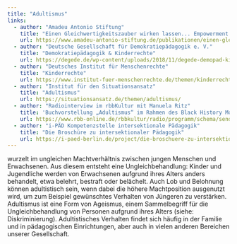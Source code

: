 ```yaml
---
title: "Adultismus"
links:
  - author: "Amadeu Antonio Stiftung"
    title: "Einen Gleichwertigkeitszauber wirken lassen... Empowerment in der Offenen Kinder- und Jugendarbeit verstehen"
    url: https://www.amadeu-antonio-stiftung.de/publikationen/einen-gleichwertigkeitszauber-wirken-lassen/
  - author: "Deutsche Gesellschaft für Demokratiepädagogik e. V."
    title: "Demokratiepädagogik & Kinderrechte"
    url: https://degede.de/wp-content/uploads/2018/11/degede-demopad-kinderrechte-21x21-8s-rz-2-web.pdf
  - author: "Deutsches Institut für Menschenrechte"
    title: "Kinderrechte"
    url: https://www.institut-fuer-menschenrechte.de/themen/kinderrechte
  - author: "Institut für den Situationsansatz"
    title: "Adultismus"
    url: https://situationsansatz.de/themen/adultismus/
  - author: "Radiointerview im rbbKultur mit Manuela Ritz"
    title: 'Buchvorstellung „Adultismus“ im Rahmen des Black History Month'
    url: https://www.rbb-online.de/rbbkultur/radio/programm/schema/sendungen/der_tag/archiv/20230202_1600/gast_im_studio_1710.html
  - author: "i-PÄD Kompetenzstelle intersektionale Pädagogik"
    title: "Die Broschüre zu intersektionaler Pädagogik"
    url: https://i-paed-berlin.de/project/die-broschuere-zu-intersektionaler-paedagogik
---
```


wurzelt im ungleichen Machtverhältnis zwischen jungen Menschen und Erwachsenen. Aus diesem entsteht eine Ungleichbehandlung: Kinder und Jugendliche werden von Erwachsenen aufgrund ihres Alters anders behandelt, etwa belehrt, bestraft oder belächelt. Auch Lob und Belohnung können adultistisch sein, wenn dabei die höhere Machtposition ausgenutzt wird, um zum Beispiel gewünschtes Verhalten von Jüngeren zu verstärken. Adultismus ist eine Form von Ageismus, einem Sammelbegriff für die Ungleichbehandlung von Personen aufgrund ihres Alters (siehe: Diskriminierung). Adultistisches Verhalten findet sich häufig in der Familie und in pädagogischen Einrichtungen, aber auch in vielen anderen Bereichen unserer Gesellschaft.
